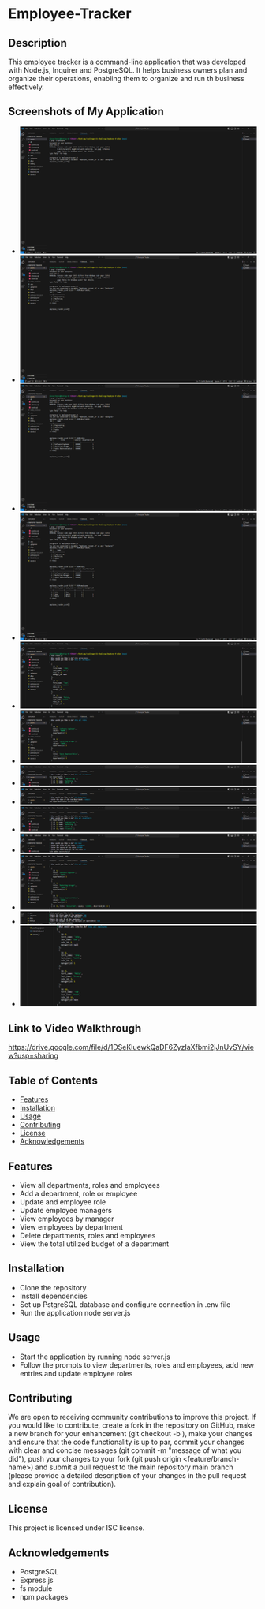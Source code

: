 # Employee-Tracker

## Description
This employee tracker is a command-line application that was developed with Node.js, Inquirer and PostgreSQL. It helps business owners plan and organize their operations, enabling them to organize and run th business effectively.

## Screenshots of My Application

- ![Screenshot_1](./assets/images/Screenshot_(1).png)
- ![Screenshot_2](./assets/images/Screenshot_(2).png)
- ![Screenshot_3](./assets/images/Screenshot_(3).png)
- ![Screenshot_4](./assets/images/Screenshot_(4).png)
- ![Screenshot_5](./assets/images/Screenshot_(5).png)
- ![Screenshot_6](./assets/images/Screenshot_(6).png)
- ![Screenshot_7](./assets/images/Screenshot_(7).png)
- ![Screenshot_8](./assets/images/Screenshot_(8).png)
- ![Screenshot_9](./assets/images/Screenshot_(9).png)
- ![Screenshot_10](./assets/images/Screenshot_(10).png)
- ![Screenshot_11](./assets/images/Screenshot_(11).png)
- ![Screenshot_12](./assets/images/Screenshot_(12).png)
- ![Screenshot_13](./assets/images/Screenshot_(13).png)

## Link to Video Walkthrough
https://drive.google.com/file/d/1DSeKIuewkQaDF6ZyzIaXfbmi2jJnUvSY/view?usp=sharing

## Table of Contents
- [Features](#features)
- [Installation](#installation)
- [Usage](#usage)
- [Contributing](#contributing)
- [License](#license)
- [Acknowledgements](#acknowledgements)

## Features
- View all departments, roles and employees
- Add a department, role or employee
- Update and employee role
- Update employee managers
- View employees by manager
- View employees by department
- Delete departments, roles and employees
- View the total utilized budget of a department

## Installation
- Clone the repository
- Install dependencies
- Set up PstgreSQL database and configure connection in .env file
- Run the application node server.js

## Usage
- Start the application by running node server.js
- Follow the prompts to view departments, roles and employees, add new entries and update employee roles

## Contributing
We are open to receiving community contributions to improve this project. If you would like to contribute, create a fork in the repository on GitHub, make a new branch for your enhancement (git checkout -b ), make your changes and ensure that the code functionality is up to par, commit your changes with clear and concise messages (git commit -m "message of what you did"), push your changes to your fork (git push origin <feature/branch-name>) and submit a pull request to the main repository main branch (please provide a detailed description of your changes in the pull request and explain goal of contribution).

## License
This project is licensed under ISC license.

## Acknowledgements
- PostgreSQL
- Express.js
- fs module
- npm packages